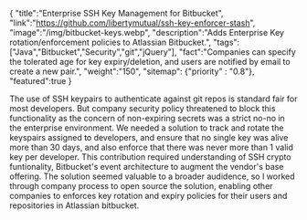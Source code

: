 {
    "title":"Enterprise SSH Key Management for Bitbucket",
    "link":"https://github.com/libertymutual/ssh-key-enforcer-stash",
    "image":"/img/bitbucket-keys.webp",
    "description":"Adds Enterprise Key rotation/enforcement policies to Atlassian Bitbucket.",
    "tags":["Java","Bitbucket","Security","git","jQuery"],
    "fact":"Companies can specify the tolerated age for key expiry/deletion, and users are notified by email to create a new pair.",
    "weight":"150",
    "sitemap": {"priority" : "0.8"},
    "featured":true
}


The use of SSH keypairs to authenticate against git repos is standard fair for most developers. But company security policy threatened to block this functionality as the concern of non-expiring secrets was a strict no-no in the enterprise environment. We needed a solution to track and rotate the keyspairs assigned to developers, and ensure that no single key was alive more than 30 days, and also enforce that there was never more than 1 valid key per developer. This contribution required understanding of SSH crypto funtionality, Bitbucket's event architecture to augment the vendor's base offering.  The solution seemed valuable to a broader audidence, so I worked through company process to open source the solution, enabling other companies to enforces key rotation and expiry policies for their users and repositories in Atlassian bitbucket.
